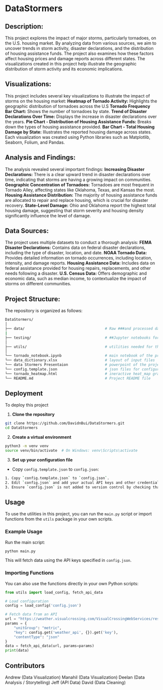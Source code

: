# DataStormers

## Description:
This project explores the impact of major storms, particularly tornadoes, on the U.S. housing market. By analyzing data from various sources, we aim to uncover trends in storm activity, disaster declarations, and the distribution of housing assistance funds. The project also examines how these factors affect housing prices and damage reports across different states. The visualizations created in this project help illustrate the geographic distribution of storm activity and its economic implications.

## Visualizations:
This project includes several key visualizations to illustrate the impact of storms on the housing market:
**Heatmap of Tornado Activity:** Highlights the geographic distribution of tornadoes across the U.S
**Tornado Frequency Bar Chart:** Shows the number of tornadoes by state.
**Trend of Disaster Declarations Over Time:** Displays the increase in disaster declarations over the years.
**Pie Chart - Distribution of Housing Assistance Funds:** Breaks down the types of housing assistance provided.
**Bar Chart - Total Housing Damage by State:** Illustrates the reported housing damage across states.
Each visualization was created using Python libraries such as Matplotlib, Seaborn, Folium, and Pandas.

## Analysis and Findings:
The analysis revealed several important findings:
**Increasing Disaster Declarations:** There is a clear upward trend in disaster declarations over time, indicating that storms are having a growing impact on communities.
**Geographic Concentration of Tornadoes:** Tornadoes are most frequent in Tornado Alley, affecting states like Oklahoma, Texas, and Kansas the most.
**Housing Assistance Distribution:** The majority of housing assistance funds are allocated to repair and replace housing, which is crucial for disaster recovery.
**State-Level Damage:** Ohio and Oklahoma report the highest total housing damage, suggesting that storm severity and housing density significantly influence the level of damage.

## Data Sources:
The project uses multiple datasets to conduct a thorough analysis:
**FEMA Disaster Declarations:** Contains data on federal disaster declarations, including the type of disaster, location, and date.
**NOAA Tornado Data:** Provides detailed information on tornado occurrences, including location, intensity, and damage reports.
**Housing Assistance Data:** Includes data on federal assistance provided for housing repairs, replacements, and other needs following a disaster.
**U.S. Census Data:** Offers demographic and economic data, such as median income, to contextualize the impact of storms on different communities.

## Project Structure:
The repository is organized as follows:
```bash
DataStormers/
│
├── data/                                     # Raw ###and processed data files
|     
├── testing/                                  # ##Jupyter notebooks for data indivdual notebooks
│     
├── utils/                                    # utilities needed for the program              
│
└── tornado_notebook.ipynb                    # main notebook of the project
└── data_dictionary.xlsx                      # layout of input files
└── data Stormers Presentaion                 # powerpoint of the project
└── config.template.json                      # json files for configurations
└── tornado_heatmap.html                      # ineractive heat_map graph
└── README.md                                 # Project README file
``` 

## Deployment

To deploy this project

1. **Clone the repository**

  ```bash
  git clone https://github.com/DavidnBui/DataStormers.git
  cd DataStormers
  ```

2. **Create a virtual environment**

  ```bash
  python3 -m venv venv
  source venv/bin/activate  # On Windows: venv\Scripts\activate
  ```

3. **Set up your configuration file**

  - Copy `config.template.json` to `config.json`:
  ```bash
  1. Copy `config.template.json` to `config.json`.
  2. Edit `config.json` and add your actual API keys and other credentials.
  3. Ensure `config.json` is not added to version control by checking that it's listed in `.gitignore`.
  ```

## Usage

To use the utilities in this project, you can run the `main.py` script or import functions from the `utils` package in your own scripts.

### Example Usage

Run the main script:

```bash
python main.py
```

This will fetch data using the API keys specified in `config.json`.

### Importing Functions

You can also use the functions directly in your own Python scripts:
```python
from utils import load_config, fetch_api_data

# Load configuration
config = load_config('config.json')

# Fetch data from an API
url = "https://weather.visualcrossing.com/VisualCrossingWebServices/rest/services/timeline/Peoria"
params = {
    "unitGroup": "metric",
    "key": config.get('weather_api', {}).get('key'),
    "contentType": "json"
}
data = fetch_api_data(url, params=params)
print(data)
```

## Contributors

Andrew (Data Visualization)
Manahil (Data Visualization)
Deelan (Data Analysis / Storytelling)
Jeff (API Data)
David (Data Cleaning)